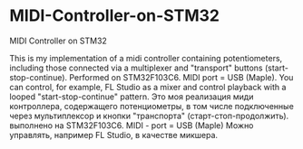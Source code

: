 # MIDI-Controller-on-STM32
MIDI Controller on STM32

This is my implementation of a midi controller containing potentiometers,
including those connected via a multiplexer and "transport" buttons (start-stop-continue).
Performed on STM32F103C6.  MIDI port = USB (Maple).  You can control,
for example, FL Studio as a mixer and control playback with a looped "start-stop-continue" pattern.
Это моя реализация миди контроллера, содержащего потенциометры,
в том числе подключенные через мультиплексор
и кнопки "транспорта" (старт-стоп-продолжить).
выполнено на STM32F103C6. MIDI - port = USB (Maple)
Можно управлять, например FL Studio, в качестве микшера.
